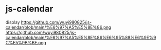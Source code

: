 # js-calendar
display
https://github.com/wuyi980825/js-calendar/blob/main/%E6%97%A5%E5%8E%86.png
https://github.com/wuyi980825/js-calendar/blob/main/%E6%97%A5%E5%8E%86%E6%95%88%E6%9E%9C%E5%9B%BE.png
